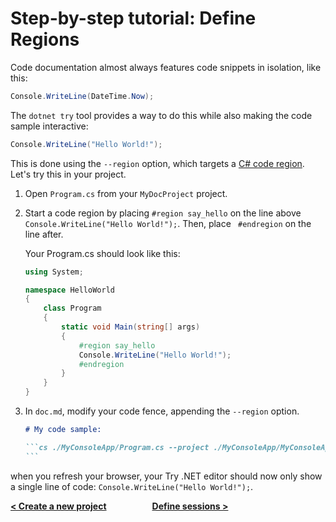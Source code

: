 # Step-by-step tutorial: Define Regions

Code documentation almost always features code snippets in isolation, like this:

```cs 
Console.WriteLine(DateTime.Now);
```

The `dotnet try` tool provides a way to do this while also making the code sample interactive:

```cs ./Snippets/Program.cs --region run1 --project ./Snippets/Snippets.csproj
Console.WriteLine("Hello World!");
```

This is done using the `--region` option, which targets a [C# code region](https://docs.microsoft.com/en-us/dotnet/csharp/language-reference/preprocessor-directives/preprocessor-region). Let's try this in your project.


1. Open `Program.cs` from your `MyDocProject` project.

2. Start a code region by placing `#region say_hello` on the line above `Console.WriteLine("Hello World!");`. Then, place ` #endregion` on the line after.

    Your Program.cs should look like this:

    ```cs
    using System;

    namespace HelloWorld
    {
        class Program
        {
            static void Main(string[] args)
            {
                #region say_hello
                Console.WriteLine("Hello World!");
                #endregion
            }
        }
    }
    ```

3. In `doc.md`, modify your code fence, appending the `--region` option.

    ````markdown
    # My code sample:

    ```cs ./MyConsoleApp/Program.cs --project ./MyConsoleApp/MyConsoleApp.csproj --region say_hello
    ```
    ````

when you refresh your browser, your Try .NET editor should now only show a single line of code: `Console.WriteLine("Hello World!");`.


**[< Create a new project](./NewProject.md) &nbsp;&nbsp;&nbsp;&nbsp;&nbsp;&nbsp;&nbsp;&nbsp;&nbsp;&nbsp;&nbsp;&nbsp;&nbsp;&nbsp;&nbsp;&nbsp;&nbsp;&nbsp;&nbsp;&nbsp; [ Define sessions >](./Sessions.md)**
